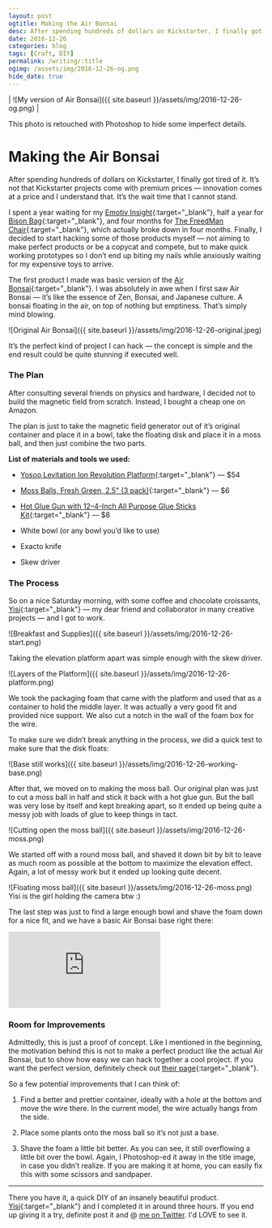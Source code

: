 ```yaml
---
layout: post
ogtitle: Making the Air Bonsai
desc: After spending hundreds of dollars on Kickstarter, I finally got tired of it. It’s not that Kickstarter projects come with premium prices — innovation comes at a price and I understand that. It’s the…
date: 2016-12-26
categories: blog
tags: [Craft, DIY]
permalink: /writing/:title
ogimg: /assets/img/2016-12-26-og.png
hide_date: true
---
```


| ![My version of Air Bonsai]({{ site.baseurl }}/assets/img/2016-12-26-og.png) |

<span class="caption">This photo is retouched with Photoshop to hide some imperfect details.</span>

# Making the Air Bonsai

After spending hundreds of dollars on Kickstarter, I finally got tired of it. It’s not that Kickstarter projects come with premium prices — innovation comes at a price and I understand that. It’s the wait time that I cannot stand.

I spent a year waiting for my [Emotiv Insight](https://www.kickstarter.com/projects/tanttle/emotiv-insight-optimize-your-brain-fitness-and-per){:target="_blank"}, half a year for [Bison Bag](https://www.kickstarter.com/projects/lanceistough/the-worlds-first-sleeping-bag-hammock-bison-bag){:target="_blank"}, and four months for [The FreedMan Chair](https://www.kickstarter.com/projects/929020713/the-freedman-chair-a-better-way-to-sit){:target="_blank"}, which actually broke down in four months. Finally, I decided to start hacking some of those products myself — not aiming to make perfect products or be a copycat and compete, but to make quick working prototypes so I don’t end up biting my nails while anxiously waiting for my expensive toys to arrive.

The first product I made was basic version of the [Air Bonsai](https://www.kickstarter.com/projects/1280002828/air-bonsai-create-your-little-star){:target="_blank"}. I was absolutely in awe when I first saw Air Bonsai — it’s like the essence of Zen, Bonsai, and Japanese culture. A bonsai floating in the air, on top of nothing but emptiness. That’s simply mind blowing.

![Original Air Bonsai]({{ site.baseurl }}/assets/img/2016-12-26-original.jpeg)

It’s the perfect kind of project I can hack — the concept is simple and the end result could be quite stunning if executed well.

### The Plan

After consulting several friends on physics and hardware, I decided not to build the magnetic field from scratch. Instead, I bought a cheap one on Amazon.

The plan is just to take the magnetic field generator out of it’s original container and place it in a bowl, take the floating disk and place it in a moss ball, and then just combine the two parts.

<div><strong>List of materials and tools we used:</strong></div>

* [Yosoo Levitation Ion Revolution Platform](https://www.amazon.com/gp/product/B00HAW8S6O/){:target="_blank"} — $54

* [Moss Balls, Fresh Green, 2.5" (3 pack)](https://www.amazon.com/gp/product/B003VWMJP8/){:target="_blank"} — $6

* [Hot Glue Gun with 12–4-Inch All Purpose Glue Sticks Kit](https://www.amazon.com/gp/product/B001AQRLM8){:target="_blank"} — $8

* White bowl (or any bowl you’d like to use)

* Exacto knife

* Skew driver

### The Process

So on a nice Saturday morning, with some coffee and chocolate croissants, [Yisi](https://www.instagram.com/dotdot9000/){:target="_blank"} — my dear friend and collaborator in many creative projects — and I got to work.

![Breakfast and Supplies]({{ site.baseurl }}/assets/img/2016-12-26-start.png)

Taking the elevation platform apart was simple enough with the skew driver.

![Layers of the Platform]({{ site.baseurl }}/assets/img/2016-12-26-platform.png)

We took the packaging foam that came with the platform and used that as a container to hold the middle layer. It was actually a very good fit and provided nice support. We also cut a notch in the wall of the foam box for the wire.

To make sure we didn’t break anything in the process, we did a quick test to make sure that the disk floats:

![Base still works]({{ site.baseurl }}/assets/img/2016-12-26-working-base.png)

After that, we moved on to making the moss ball. Our original plan was just to cut a moss ball in half and stick it back with a hot glue gun. But the ball was very lose by itself and kept breaking apart, so it ended up being quite a messy job with loads of glue to keep things in tact.

![Cutting open the moss ball]({{ site.baseurl }}/assets/img/2016-12-26-moss.png)

We started off with a round moss ball, and shaved it down bit by bit to leave as much room as possible at the bottom to maximize the elevation effect. Again, a lot of messy work but it ended up looking quite decent.

![Floating moss ball]({{ site.baseurl }}/assets/img/2016-12-26-moss.png)
<span class="caption">Yisi is the girl holding the camera btw :)</span>

The last step was just to find a large enough bowl and shave the foam down for a nice fit, and we have a basic Air Bonsai base right there:

<div class="p">
	<div class="video-wrap">
		<iframe class="video" src="https://www.youtube.com/embed/TsdU-sR35uU?rel=0&amp;showinfo=0" frameborder="0" allowfullscreen></iframe>
	</div>
</div>

### Room for Improvements

Admittedly, this is just a proof of concept. Like I mentioned in the beginning, the motivation behind this is not to make a perfect product like the actual Air Bonsai, but to show how easy we can hack together a cool project. If you want the perfect version, definitely check out [their page](https://www.kickstarter.com/projects/1280002828/air-bonsai-create-your-little-star){:target="_blank"}.

So a few potential improvements that I can think of:

1. Find a better and prettier container, ideally with a hole at the bottom and move the wire there. In the current model, the wire actually hangs from the side.

1. Place some plants onto the moss ball so it’s not just a base.

1. Shave the foam a little bit better. As you can see, it still overflowing a little bit over the bowl. Again, I Photoshop-ed it away in the title image, in case you didn’t realize. If you are making it at home, you can easily fix this with some scissors and sandpaper.

---

There you have it, a quick DIY of an insanely beautiful product. [Yisi](https://www.instagram.com/dotdot9000/){:target="_blank"} and I completed it in around three hours. If you end up giving it a try, definite post it and @ [me on Twitter](https://twitter.com/moyicat). I'd LOVE to see it.
